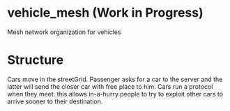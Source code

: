 # vehicle_mesh (Work in Progress)
Mesh network organization for vehicles

# Structure
Cars move in the streetGrid. Passenger asks for a car to the server and the latter will send the closer car with free
place to him. Cars run a protocol when they meet: this allows in-a-hurry people to try to exploit other cars to arrive
sooner to their destination.

